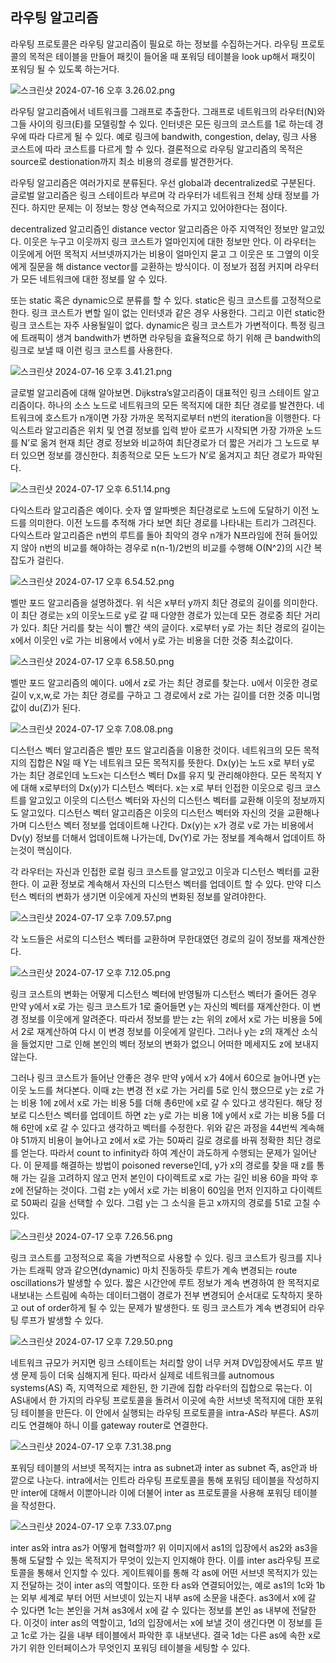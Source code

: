 

## 라우팅 알고리즘

라우팅 프로토콜은 라우팅 알고리즘이 필요로 하는 정보를 수집하는거다. 라우팅 프로토콜의 목적은 테이블을 만들어 패킷이 들어올 때 포워딩 테이블을 look up해서 패킷이 포워딩 될 수 있도록 하는거다.

![스크린샷 2024-07-16 오후 3.26.02.png](https://prod-files-secure.s3.us-west-2.amazonaws.com/ad79c095-c62e-4268-8fe9-c9d202ae92f5/750d3410-3b46-49cb-be68-f86f60f30c7e/%E1%84%89%E1%85%B3%E1%84%8F%E1%85%B3%E1%84%85%E1%85%B5%E1%86%AB%E1%84%89%E1%85%A3%E1%86%BA_2024-07-16_%E1%84%8B%E1%85%A9%E1%84%92%E1%85%AE_3.26.02.png)

라우팅 알고리즘에서 네트워크를 그래프로 추출한다. 그래프로 네트워크의 라우터(N)와 그들 사이의 링크(E)를 모델링할 수 있다. 인터넷은 모든 링크의 코스트를 1로 하는데 경우에 따라 다르게 될 수 있다. 예로 링크에 bandwith, congestion, delay, 링크 사용 코스트에 따라 코스트를 다르게 할 수 있다. 결론적으로 라우팅 알고리즘의 목적은 source로 destionation까지 최소 비용의 경로를 발견한거다.

라우팅 알고리즘은 여러가지로 분류된다. 우선 global과 decentralized로 구분된다. 글로벌 알고리즘은 링크 스테이트라 부르며 각 라우터가 네트워크 전체 상태 정보를 가진다. 하지만 문제는 이 정보는 항상 연속적으로 가지고 있어야한다는 점이다.

decentralized 알고리즘인 distance vector 알고리즘은 아주 지역적인 정보만 알고있다. 이웃은 누구고 이웃까지 링크 코스트가 얼마인지에 대한 정보만 안다. 이 라우터는 이웃에게 어떤 목적지 서브넷까지가는 비용이 얼마인지 묻고 그 이웃은 또 그옆의 이웃에게 질문을 해 distance vector를 교환하는 방식이다. 이 정보가 점점 커지며 라우터가 모든 네트워크에 대한 정보를 알 수 있다.

또는 static 혹은 dynamic으로 분류를 할 수 있다. static은 링크 코스트를 고정적으로 한다. 링크 코스트가 변할 일이 없는 인터넷과 같은 경우 사용한다. 그리고 이런 static한 링크 코스트는 자주 사용될일이 없다. dynamic은 링크 코스트가 가변적이다. 특정 링크에 트래픽이 생겨 bandwith가 변하면 라우팅을 효율적으로 하기 위해 큰 bandwith의 링크로 보낼 때 이런 링크 코스트를 사용한다.

![스크린샷 2024-07-16 오후 3.41.21.png](https://prod-files-secure.s3.us-west-2.amazonaws.com/ad79c095-c62e-4268-8fe9-c9d202ae92f5/daf34f5b-9030-47d8-b140-0fe0b319ff92/%E1%84%89%E1%85%B3%E1%84%8F%E1%85%B3%E1%84%85%E1%85%B5%E1%86%AB%E1%84%89%E1%85%A3%E1%86%BA_2024-07-16_%E1%84%8B%E1%85%A9%E1%84%92%E1%85%AE_3.41.21.png)

글로벌 알고리즘에 대해 알아보면. Dijkstra’s알고리즘이 대표적인 링크 스테이트 알고리즘이다. 하나의 소스 노드로 네트워크의 모든 목적지에 대한 최단 경로를 발견한다. 네트워크에 호스트가 n개이면 가장 가까운 목적지로부터 n번의 iteration을 이행한다. 다익스트라 알고리즘은 위치 및 연결 정보를 입력 받아 로프가 시작되면 가장 가까운 노드를 N’로 옮겨 현재 최단 경로 정보와 비교하여 최단경로가 더 짧은 거리가 그 노드로 부터 있으면 정보를 갱신한다. 최종적으로 모든 노드가 N’로 옮겨지고 최단 경로가 파악된다.

![스크린샷 2024-07-17 오후 6.51.14.png](https://prod-files-secure.s3.us-west-2.amazonaws.com/ad79c095-c62e-4268-8fe9-c9d202ae92f5/f0dea2d8-5ad7-480b-b36b-5a1f89d31dc0/%E1%84%89%E1%85%B3%E1%84%8F%E1%85%B3%E1%84%85%E1%85%B5%E1%86%AB%E1%84%89%E1%85%A3%E1%86%BA_2024-07-17_%E1%84%8B%E1%85%A9%E1%84%92%E1%85%AE_6.51.14.png)

다익스트라 알고리즘은 예이다. 숫자 옆 알파벳은 최단경로로 노드에 도달하기 이전 노드를 의미한다. 이전 노드를 추적해 가다 보면 최단 경로를 나타내는 트리가 그려진다. 다익스트라 알고리즘은 n번의 루트를 돌아 최악의 경우 n개가 N프라임에 전혀 들어있지 않아 n번의 비교를 해야하는 경우로 n(n-1)/2번의 비교를 수행해 O(N^2)의 시간 복잡도가 걸린다.

![스크린샷 2024-07-17 오후 6.54.52.png](https://prod-files-secure.s3.us-west-2.amazonaws.com/ad79c095-c62e-4268-8fe9-c9d202ae92f5/443efb0a-d895-4318-a373-5edf9ec1aeb7/%E1%84%89%E1%85%B3%E1%84%8F%E1%85%B3%E1%84%85%E1%85%B5%E1%86%AB%E1%84%89%E1%85%A3%E1%86%BA_2024-07-17_%E1%84%8B%E1%85%A9%E1%84%92%E1%85%AE_6.54.52.png)

벨만 포드 알고리즘을 설명하겠다. 위 식은 x부터 y까지 최단 경로의 길이를 의미한다. 이 최단 경로는 x의 이웃노드로 y로 갈 때 다양한 경로가 있는데 모든 경로중 최단 거리가 있다. 최단 거리를 찾는 식이 빨간 색의 글이다. x로부터 y로 가는 최단 경로의 길이는 x에서 이웃인 v로 가는 비용에서 v에서 y로 가는 비용을 더한 것중 최소값이다.

![스크린샷 2024-07-17 오후 6.58.50.png](https://prod-files-secure.s3.us-west-2.amazonaws.com/ad79c095-c62e-4268-8fe9-c9d202ae92f5/9a1ff898-3baa-4804-a506-a32eb83adc49/%E1%84%89%E1%85%B3%E1%84%8F%E1%85%B3%E1%84%85%E1%85%B5%E1%86%AB%E1%84%89%E1%85%A3%E1%86%BA_2024-07-17_%E1%84%8B%E1%85%A9%E1%84%92%E1%85%AE_6.58.50.png)

벨만 포드 알고리즘의 예이다. u에서 z로 가는 최단 경로를 찾는다. u에서 이웃한 경로 길이 v,x,w,로 가는 최단 경로를 구하고 그 경로에서 z로 가는 길이를 더한 것중 미니멈 값이 du(Z)가 된다.

![스크린샷 2024-07-17 오후 7.08.08.png](https://prod-files-secure.s3.us-west-2.amazonaws.com/ad79c095-c62e-4268-8fe9-c9d202ae92f5/5881e0b1-f23a-49a8-941a-60f9949578ec/%E1%84%89%E1%85%B3%E1%84%8F%E1%85%B3%E1%84%85%E1%85%B5%E1%86%AB%E1%84%89%E1%85%A3%E1%86%BA_2024-07-17_%E1%84%8B%E1%85%A9%E1%84%92%E1%85%AE_7.08.08.png)

디스턴스 벡터 알고리즘은 벨만 포드 알고리즘을 이용한 것이다. 네트워크의 모든 목적지의 집합은 N일 때 Y는 네트워크 모든 목적지를 뜻한다. Dx(y)는 노드 x로 부터 y로 가는 최단 경로인데 노드x는 디스턴스 벡터 Dx를 유지 및 관리해야한다. 모든 목적지 Y에 대해 x로부터의 Dx(y)가 디스턴스 벡터다. x는 x로 부터 인접한 이웃으로 링크 코스트를 알고있고 이웃의 디스턴스 벡터와 자신의 디스턴스 벡터를 교환해 이웃의 정보까지도 알고있다. 디스턴스 벡터 알고리즘은 이웃의 디스턴스 벡터와 자신의 것을 교환해나가며 디스턴스 벡터 정보를 업데이트해 나간다. Dx(y)는 x가 경로 v로 가는 비용에서 Dv(y) 정보를 더해서 업데이트해 나가는데, Dv(Y)로 가는 정보를 계속해서 업데이트 하는것이 핵심이다.

각 라우터는 자신과 인접한 로컬 링크 코스트를 알고있고 이웃과 디스턴스 벡터를 교환한다. 이 교환 정보로 계속해서 자신의 디스턴스 벡터를 업데이트 할 수 있다. 만약 디스턴스 벡터의 변화가 생기면 이웃에게 자신의 변화된 정보를 알려야한다.

![스크린샷 2024-07-17 오후 7.09.57.png](https://prod-files-secure.s3.us-west-2.amazonaws.com/ad79c095-c62e-4268-8fe9-c9d202ae92f5/b491d847-09ee-495a-a544-45a7cedcb9e4/%E1%84%89%E1%85%B3%E1%84%8F%E1%85%B3%E1%84%85%E1%85%B5%E1%86%AB%E1%84%89%E1%85%A3%E1%86%BA_2024-07-17_%E1%84%8B%E1%85%A9%E1%84%92%E1%85%AE_7.09.57.png)

각 노드들은 서로의 디스턴스 벡터를 교환하며 무한대였던 경로의 길이 정보를 재계산한다.

![스크린샷 2024-07-17 오후 7.12.05.png](https://prod-files-secure.s3.us-west-2.amazonaws.com/ad79c095-c62e-4268-8fe9-c9d202ae92f5/c6409c04-8572-4975-81a3-b6fe41138d12/%E1%84%89%E1%85%B3%E1%84%8F%E1%85%B3%E1%84%85%E1%85%B5%E1%86%AB%E1%84%89%E1%85%A3%E1%86%BA_2024-07-17_%E1%84%8B%E1%85%A9%E1%84%92%E1%85%AE_7.12.05.png)

링크 코스트의 변화는 어떻게 디스턴스 벡터에 반영될까 디스턴스 벡터가 줄어든 경우 만약 y에서 x로 가는 링크 코스트가 1로 줄어들면 y는 자신의 벡터를 재계산한다. 이 변경 정보를 이웃에게 알려준다. 따라서 정보를 받는 z는 위의 z에서 x로 가는 비용을 5에서 2로 재계산하여 다시 이 변경 정보를 이웃에게 알린다. 그러나 y는 z의 재계산 소식을 들었지만 그로 인해 본인의 벡터 정보의 변화가 없으니 어떠한 메세지도 z에 보내지 않는다.

그러나 링크 코스트가 들어난 안좋은 경우 만약 y에서 x가 4에서 60으로 늘어나면 y는 이웃 노드를 쳐다본다. 이때 z는 변경 전 x로 가는 거리를 5로 인식 했으므로 y는 z로 가는 비용 1에 z에서 x로 가는 비용 5를 더해 총6만에 x로 갈 수 있다고 생각된다. 해당 정보로 디스턴스 벡터를 업데이트 하면 z는 y로 가는 비용 1에 y에서 x로 가는 비용 5를 더해 6만에 x로 갈 수 있다고 생각하고 벡터를 수정한다. 위와 같은 과정을 44번씩 계속해야 51까지 비용이 늘어나고 z에서 x로 가는 50짜리 길로 경로를 바꿔 정확한 최단 경로를 얻는다. 따라서 count to infinity라 하여 계산이 과도하게 수행되는 문제가 일어난다. 이 문제를 해결하는 방법이 poisoned reverse인데, y가 x의 경로를 찾을 때 z를 통해 가는 길을 고려하지 않고 먼저 본인이 다이렉트로 x로 가는 길인 비용 60을 파악 후 z에 전달하는 것이다. 그럼 z는 y에서 x로 가는 비용이 60임을 먼저 인지하고 다이렉트로 50짜리 길을 선택할 수 있다. 그럼 y는 그 소식을 듣고 x까지의 경로를 51로 고칠 수 있다.

![스크린샷 2024-07-17 오후 7.26.56.png](https://prod-files-secure.s3.us-west-2.amazonaws.com/ad79c095-c62e-4268-8fe9-c9d202ae92f5/c4c8f08d-c067-4579-a720-a64c00217f73/%E1%84%89%E1%85%B3%E1%84%8F%E1%85%B3%E1%84%85%E1%85%B5%E1%86%AB%E1%84%89%E1%85%A3%E1%86%BA_2024-07-17_%E1%84%8B%E1%85%A9%E1%84%92%E1%85%AE_7.26.56.png)

링크 코스트를 고정적으로 혹을 가변적으로 사용할 수 있다. 링크 코스트가 링크를 지나가는 트래픽 양과 같으면(dynamic) 마치 진동하듯 루트가 계속 변경되는 route oscillations가 발생할 수 있다. 짧은 시간안에 루트 정보가 계속 변경하여 한 목적지로 내보내는 스트림에 속하는 데이터그램이 경로가 전부 변경되어 순서대로 도착하지 못하고 out of order하게 될 수 있는 문제가 발생한다. 또 링크 코스트가 계속 변경되어 라우팅 루프가 발생할 수 있다.

![스크린샷 2024-07-17 오후 7.29.50.png](https://prod-files-secure.s3.us-west-2.amazonaws.com/ad79c095-c62e-4268-8fe9-c9d202ae92f5/794001a6-624e-4419-9a1d-c8b91e9f4ff0/%E1%84%89%E1%85%B3%E1%84%8F%E1%85%B3%E1%84%85%E1%85%B5%E1%86%AB%E1%84%89%E1%85%A3%E1%86%BA_2024-07-17_%E1%84%8B%E1%85%A9%E1%84%92%E1%85%AE_7.29.50.png)

네트워크 규모가 커지면 링크 스테이트는 처리할 양이 너무 커져 DV입장에서도 루프 발생 문제 등이 더욱 심해지게 된다. 따라서 실제로 네트워크를 autnomous systems(AS) 즉, 지역적으로 제한된, 한 기관에 집합 라우터의 집합으로 묶는다. 이 AS내에서 한 가지의 라우팅 프로토콜을 돌려서 이곳에 속한 서브넷 목적지에 대한 포워딩 테이블을 만든다. 이 안에서 실행되는 라우팅 프로토콜을 intra-AS라 부른다. AS끼리도 연결해야 하니 이를 gateway router로 연결한다.

![스크린샷 2024-07-17 오후 7.31.38.png](https://prod-files-secure.s3.us-west-2.amazonaws.com/ad79c095-c62e-4268-8fe9-c9d202ae92f5/88d536e9-677c-4f72-97c9-d66cbe0ec73b/%E1%84%89%E1%85%B3%E1%84%8F%E1%85%B3%E1%84%85%E1%85%B5%E1%86%AB%E1%84%89%E1%85%A3%E1%86%BA_2024-07-17_%E1%84%8B%E1%85%A9%E1%84%92%E1%85%AE_7.31.38.png)

포워딩 테이블의 서브넷 목적지는 intra as subnet과 inter as subnet 즉, as안과 바깥으로 나눈다. intra에서는 인트라 라우팅 프로토콜을 통해 포워딩 테이블을 작성하지만 inter에 대해서 이뿐아니라 이에 더불어 inter as 프로토콜을 사용해 포워딩 테이블을 작성한다.

![스크린샷 2024-07-17 오후 7.33.07.png](https://prod-files-secure.s3.us-west-2.amazonaws.com/ad79c095-c62e-4268-8fe9-c9d202ae92f5/450283f1-f90c-43d3-a40a-3471f9c41d99/%E1%84%89%E1%85%B3%E1%84%8F%E1%85%B3%E1%84%85%E1%85%B5%E1%86%AB%E1%84%89%E1%85%A3%E1%86%BA_2024-07-17_%E1%84%8B%E1%85%A9%E1%84%92%E1%85%AE_7.33.07.png)

inter as와 intra as가 어떻게 협력할까? 위 이미지에서 as1의 입장에서 as2와 as3을 통해 도달할 수 있는 목적지가 무엇이 있는지 인지해야 한다. 이를 inter as라우팅 프로토콜을 통해서 인지할 수 있다. 게이트웨이를 통해 각 as에 어떤 서브넷 목적지가 있는지 전달하는 것이 inter as의 역할이다. 또한 타 as와 연결되어있는, 예로 as1의 1c와 1b는 외부 세계로 부터 어떤 서브넷이 있는지 내부 as에 소문을 내준다. as3에서 x에 갈 수 있다면 1c는 본인을 거쳐 as3에서 x에 갈 수 있다는 정보를 본인 as 내부에 전달한다. 이것이 inter as의 역할이고, 1d의 입장에서는 x에 보낼 것이 생긴다면 이 정보를 듣고 1c로 가는 길을 내부 테이블에서 파악한 후 내보낸다. 결국 1d는 다른 as에 속한 x로 가기 위한 인터페이스가 무엇인지 포워딩 테이블을 세팅할 수 있다.